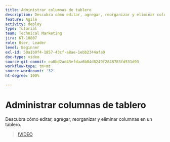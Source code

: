```yaml
---
title: Administrar columnas de tablero
description: Descubra cómo editar, agregar, reorganizar y eliminar columnas en un tablero.
feature: Agile
activity: deploy
type: Tutorial
team: Technical Marketing
jira: KT-10807
role: User, Leader
level: Beginner
exl-id: 50a1b0f4-1857-43cf-a8ae-1ebb2344afa0
doc-type: video
source-git-commit: ea0bd2ad43efdaa6b84d8249f2848783fd531d93
workflow-type: tm+mt
source-wordcount: '32'
ht-degree: 100%

---
```


# Administrar columnas de tablero

Descubra cómo editar, agregar, reorganizar y eliminar columnas en un tablero.

>[!VIDEO](https://video.tv.adobe.com/v/346570/?quality=12&learn=on)
